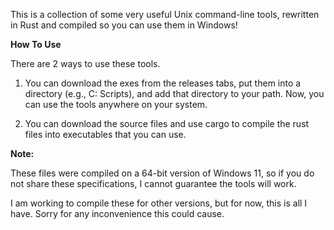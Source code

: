 This is a collection of some very useful Unix command-line tools, rewritten in Rust and compiled so you can use them in Windows!

**How To Use**

There are 2 ways to use these tools. 

1. You can download the exes from the releases tabs, put them into a directory (e.g., C: Scripts), and add that directory to your path. Now, you can use the tools anywhere on your system.

2. You can download the source files and use cargo to compile the rust files into executables that you can use.

**Note:**

These files were compiled on a 64-bit version of Windows 11, so if you do not share these specifications, I cannot guarantee the tools will work.

I am working to compile these for other versions, but for now, this is all I have. Sorry for any inconvenience this could cause.
